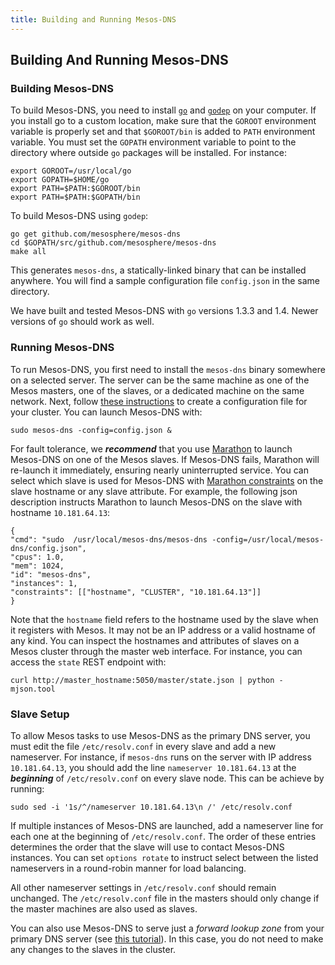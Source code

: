 ```yaml
---
title: Building and Running Mesos-DNS
---
```


## Building And Running Mesos-DNS

### Building Mesos-DNS

To build Mesos-DNS, you need to install [`go`](https://golang.org/doc/install) and [`godep`](https://github.com/tools/godep) on your computer. If you install go to a custom location, make sure that the `GOROOT` environment variable is properly set and that `$GOROOT/bin` is added to `PATH` environment variable. You must set the `GOPATH` environment variable to point to the directory where outside `go` packages will be installed. For instance:

```
export GOROOT=/usr/local/go
export GOPATH=$HOME/go
export PATH=$PATH:$GOROOT/bin
export PATH=$PATH:$GOPATH/bin
```   

To build Mesos-DNS using `godep`: 

```
go get github.com/mesosphere/mesos-dns
cd $GOPATH/src/github.com/mesosphere/mesos-dns
make all
``` 

This generates `mesos-dns`, a statically-linked binary that can be installed anywhere. You will find a sample configuration file `config.json` in the same directory. 

We have built and tested Mesos-DNS with `go` versions 1.3.3 and 1.4. Newer versions of `go` should work as well. 


### Running Mesos-DNS

To run Mesos-DNS, you first need to install the `mesos-dns` binary somewhere on a selected server. The server can be the same machine as one of the Mesos masters, one of the slaves, or a dedicated machine on the same network. Next, follow [these instructions](configuration-parameters.html) to create a configuration file for your cluster. You can launch Mesos-DNS with: 

```
sudo mesos-dns -config=config.json & 
```

For fault tolerance, we ***recommend*** that you use [Marathon](https://mesosphere.github.io/marathon) to launch Mesos-DNS on one of the Mesos slaves. If Mesos-DNS fails, Marathon will re-launch it immediately, ensuring nearly uninterrupted service. You can select which slave is used for Mesos-DNS with [Marathon constraints](https://github.com/mesosphere/marathon/blob/master/docs/docs/constraints.md) on the slave hostname or any slave attribute. For example, the following json description instructs Marathon to launch Mesos-DNS on the slave with hostname `10.181.64.13`:

```
{
"cmd": "sudo  /usr/local/mesos-dns/mesos-dns -config=/usr/local/mesos-dns/config.json",
"cpus": 1.0, 
"mem": 1024,
"id": "mesos-dns",
"instances": 1,
"constraints": [["hostname", "CLUSTER", "10.181.64.13"]]
}
```
Note that the `hostname` field refers to the hostname used by the slave when it registers with Mesos. It may not be an IP address or a valid hostname of any kind. You can inspect the hostnames and attributes of slaves on a Mesos cluster through the master web interface. For instance, you can access the `state` REST endpoint with:

```
curl http://master_hostname:5050/master/state.json | python -mjson.tool
```

### Slave Setup

To allow Mesos tasks to use Mesos-DNS as the primary DNS server, you must edit the file `/etc/resolv.conf` in every slave and add a new nameserver. For instance, if `mesos-dns` runs on the server with IP address `10.181.64.13`, you should add the line `nameserver 10.181.64.13` at the ***beginning*** of `/etc/resolv.conf` on every slave node. This can be achieve by running:

```
sudo sed -i '1s/^/nameserver 10.181.64.13\n /' /etc/resolv.conf
```

If multiple instances of Mesos-DNS are launched, add a nameserver line for each one at the beginning of `/etc/resolv.conf`. The order of these entries determines the order that the slave will use to contact Mesos-DNS instances. You can set `options rotate` to instruct select between the listed nameservers in a round-robin manner for load balancing.  

All other nameserver settings in `/etc/resolv.conf` should remain unchanged. The `/etc/resolv.conf` file in the masters should only change if the master machines are also used as slaves. 

You can also use Mesos-DNS to serve just a *forward lookup zone* from your primary DNS server (see [this tutorial](tutorial-forward.html)). In this case, you do not need to make any changes to the slaves in the cluster. 
